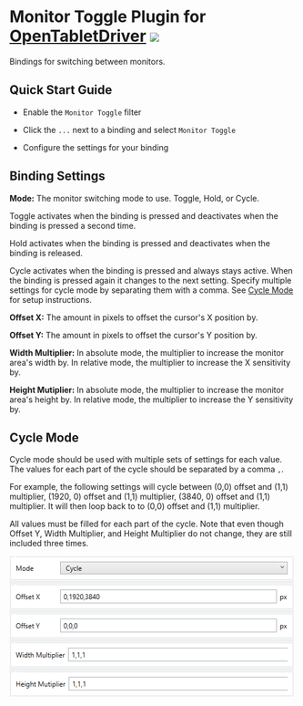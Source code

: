 # Monitor Toggle Plugin for [OpenTabletDriver](https://github.com/OpenTabletDriver/OpenTabletDriver) [![](https://img.shields.io/github/downloads/Kuuuube/monitor_toggle/total.svg)](https://github.com/Kuuuube/monitor_toggle/releases/latest)

Bindings for switching between monitors.

## Quick Start Guide

- Enable the `Monitor Toggle` filter

- Click the `...` next to a binding and select `Monitor Toggle`

- Configure the settings for your binding

## Binding Settings

**Mode:** The monitor switching mode to use. Toggle, Hold, or Cycle.

Toggle activates when the binding is pressed and deactivates when the binding is pressed a second time.

Hold activates when the binding is pressed and deactivates when the binding is released.

Cycle activates when the binding is pressed and always stays active. When the binding is pressed again it changes to the next setting. Specify multiple settings for cycle mode by separating them with a comma. See [Cycle Mode](./README.md#cycle-mode) for setup instructions.

**Offset X:** The amount in pixels to offset the cursor's X position by.

**Offset Y:** The amount in pixels to offset the cursor's Y position by.

**Width Multiplier:** In absolute mode, the multiplier to increase the monitor area's width by. In relative mode, the multiplier to increase the X sensitivity by.

**Height Mutiplier:** In absolute mode, the multiplier to increase the monitor area's height by. In relative mode, the multiplier to increase the Y sensitivity by.

## Cycle Mode

Cycle mode should be used with multiple sets of settings for each value. The values for each part of the cycle should be separated by a comma `,`.

For example, the following settings will cycle between (0,0) offset and (1,1) multiplier, (1920, 0) offset and (1,1) multiplier, (3840, 0) offset and (1,1) multiplier. It will then loop back to to (0,0) offset and (1,1) multiplier.

All values must be filled for each part of the cycle. Note that even though Offset Y, Width Multiplier, and Height Multiplier do not change, they are still included three times.

![](./cycle_example.png)